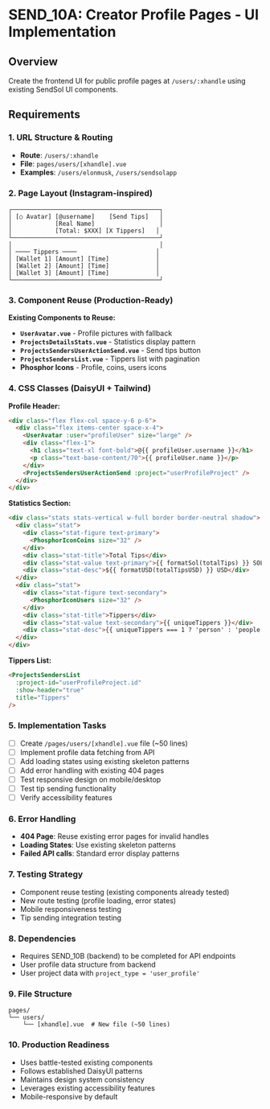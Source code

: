# SEND_10A: Creator Profile Pages - UI Implementation

## Overview
Create the frontend UI for public profile pages at `/users/:xhandle` using existing SendSol UI components.

## Requirements

### 1. URL Structure & Routing
- **Route**: `/users/:xhandle` 
- **File**: `pages/users/[xhandle].vue`
- **Examples**: `/users/elonmusk`, `/users/sendsolapp`

### 2. Page Layout (Instagram-inspired)
```
┌─────────────────────────────────────────┐
│ [○ Avatar] [@username]    [Send Tips]   │
│            [Real Name]                  │
│            [Total: $XXX] [X Tippers]   │
└─────────────────────────────────────────┘
│                                         │
│ ──── Tippers ────                      │
│ [Wallet 1] [Amount] [Time]             │
│ [Wallet 2] [Amount] [Time]             │
│ [Wallet 3] [Amount] [Time]             │
└─────────────────────────────────────────┘
```

### 3. Component Reuse (Production-Ready)

**Existing Components to Reuse:**
- **`UserAvatar.vue`** - Profile pictures with fallback
- **`ProjectsDetailsStats.vue`** - Statistics display pattern
- **`ProjectsSendersUserActionSend.vue`** - Send tips button
- **`ProjectsSendersList.vue`** - Tippers list with pagination
- **Phosphor Icons** - Profile, coins, users icons

### 4. CSS Classes (DaisyUI + Tailwind)

**Profile Header:**
```html
<div class="flex flex-col space-y-6 p-6">
  <div class="flex items-center space-x-4">
    <UserAvatar :user="profileUser" size="large" />
    <div class="flex-1">
      <h1 class="text-xl font-bold">@{{ profileUser.username }}</h1>
      <p class="text-base-content/70">{{ profileUser.name }}</p>
    </div>
    <ProjectsSendersUserActionSend :project="userProfileProject" />
  </div>
</div>
```

**Statistics Section:**
```html
<div class="stats stats-vertical w-full border border-neutral shadow">
  <div class="stat">
    <div class="stat-figure text-primary">
      <PhosphorIconCoins size="32" />
    </div>
    <div class="stat-title">Total Tips</div>
    <div class="stat-value text-primary">{{ formatSol(totalTips) }} SOL</div>
    <div class="stat-desc">${{ formatUSD(totalTipsUSD) }} USD</div>
  </div>
  <div class="stat">
    <div class="stat-figure text-secondary">
      <PhosphorIconUsers size="32" />
    </div>
    <div class="stat-title">Tippers</div>
    <div class="stat-value text-secondary">{{ uniqueTippers }}</div>
    <div class="stat-desc">{{ uniqueTippers === 1 ? 'person' : 'people' }} sent tips</div>
  </div>
</div>
```

**Tippers List:**
```html
<ProjectsSendersList 
  :project-id="userProfileProject.id" 
  :show-header="true"
  title="Tippers"
/>
```

### 5. Implementation Tasks
- [ ] Create `/pages/users/[xhandle].vue` file (~50 lines)
- [ ] Implement profile data fetching from API
- [ ] Add loading states using existing skeleton patterns
- [ ] Add error handling with existing 404 pages
- [ ] Test responsive design on mobile/desktop
- [ ] Test tip sending functionality
- [ ] Verify accessibility features

### 6. Error Handling
- **404 Page**: Reuse existing error pages for invalid handles
- **Loading States**: Use existing skeleton patterns
- **Failed API calls**: Standard error display patterns

### 7. Testing Strategy
- Component reuse testing (existing components already tested)
- New route testing (profile loading, error states)
- Mobile responsiveness testing
- Tip sending integration testing

### 8. Dependencies
- Requires SEND_10B (backend) to be completed for API endpoints
- User profile data structure from backend
- User project data with `project_type = 'user_profile'`

### 9. File Structure
```
pages/
└── users/
    └── [xhandle].vue  # New file (~50 lines)
```

### 10. Production Readiness
- Uses battle-tested existing components
- Follows established DaisyUI patterns
- Maintains design system consistency
- Leverages existing accessibility features
- Mobile-responsive by default